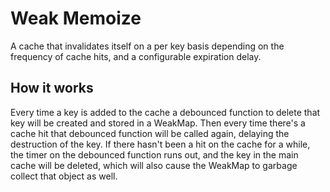 # Weak Memoize

A cache that invalidates itself on a per key basis depending on the frequency of cache hits, and a
configurable expiration delay.

## How it works

Every time a key is added to the cache a debounced function to delete that key will be created and
stored in a WeakMap. Then every time there's a cache hit that debounced function will be called again,
delaying the destruction of the key. If there hasn't been a hit on the cache for a while, the timer
on the debounced function runs out, and the key in the main cache will be deleted, which will also
cause the WeakMap to garbage collect that object as well.

